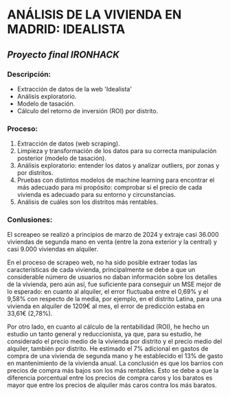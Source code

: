 # ANÁLISIS DE LA VIVIENDA EN MADRID: IDEALISTA
## _Proyecto final IRONHACK_

### Descripción:

- Extracción de datos de la web 'Idealista'
- Análisis exploratorio.
- Modelo de tasación.
- Cálculo del retorno de inversión (ROI) por distrito.

### Proceso:

1. Extracción de datos (web scraping).
2. Limpieza y transformación de los datos para su correcta manipulación posterior (modelo de tasación).
3. Análisis exploratorio: entender los datos y analizar outliers, por zonas y por distritos.
4. Pruebas con distintos modelos de machine learning para encontrar el más adecuado para mi propósito: comprobar si el precio de cada vivienda es adecuado para su entorno y circunstancias.
5. Análisis de cuáles son los distritos más rentables.
 
### Conlusiones:

El screapeo se realizó a principios de marzo de 2024 y extraje casi 36.000 viviendas de segunda mano en venta (entre la zona exterior y la central) y casi 9.000 viviendas en alquiler.

En el proceso de scrapeo web, no ha sido posible extraer todas las características de cada vivienda, principalmente se debe a que un considerable número de usuarios no daban información sobre los detalles de la vivienda, pero aún así, fue suficiente para conseguir un MSE mejor de lo esperado: en cuanto al alquiler, el error fluctuaba entre el 0,69% y el 9,58% con respecto de la media, por ejemplo, en el distrito Latina, para una vivienda en alquiler de 1209€ al mes, el error de predicción estaba en 33,61€ (2,78%).

Por otro lado, en cuanto al cálculo de la rentabilidad (ROI), he hecho un estudio un tanto general y reduccionista, ya que, para su estudio, he considerado el precio medio de la vivienda por distrito y el precio medio del alquiler, también por distrito. He estimado el 7% adicional en gastos de compra de una vivienda de segunda mano y he establecido el 13% de gasto en mantenimiento de la vivienda anual. La conclusión es que los barrios con precios de compra más bajos son los más rentables. Esto se debe a que la diferencia porcentual entre los precios de compra caros y los baratos es mayor que entre los precios de alquiler más caros contra los más baratos.
